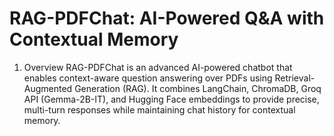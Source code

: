 # RAG-PDFChat: AI-Powered Q&A with Contextual Memory
1. Overview
RAG-PDFChat is an advanced AI-powered chatbot that enables context-aware question answering over PDFs using Retrieval-Augmented Generation (RAG). It combines LangChain, ChromaDB, Groq API (Gemma-2B-IT), and Hugging Face embeddings to provide precise, multi-turn responses while maintaining chat history for contextual memory.
